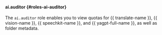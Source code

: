 #### ai.auditor {#roles-ai-auditor}

The `ai.auditor` role enables you to view quotas for {{ translate-name }}, {{ vision-name }}, {{ speechkit-name }}, and {{ yagpt-full-name }}, as well as folder metadata.